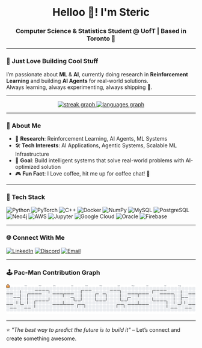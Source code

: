 <h1 align="center">Helloo 👋! I'm Steric</h1>
<h3 align="center">Computer Science & Statistics Student @ UofT | Based in Toronto 🍁</h3>

---

### 👾 Just Love Building Cool Stuff

I’m passionate about **ML** & **AI**, currently doing research in **Reinforcement Learning** and building **AI Agents** for real-world solutions.  
Always learning, always experimenting, always shipping 🚀.

---

<div align="center">
  <a href="https://github-readme-streak-stats.herokuapp.com?user=stericishere&theme=dracula">
    <img src="https://github-readme-streak-stats.herokuapp.com?user=stericishere&theme=dracula" height="150" alt="streak graph"/>
  </a>
  <a href="https://github-readme-stats.vercel.app/api/top-langs/?username=stericishere&layout=compact&theme=dracula">
    <img src="https://github-readme-stats.vercel.app/api/top-langs/?username=stericishere&layout=compact&theme=dracula" height="150" alt="languages graph"/>
  </a>
</div>

---

### 🤖 About Me
- 🔬 **Research**: Reinforcement Learning, AI Agents, ML Systems
- 🛠 **Tech Interests**: AI Applications, Agentic Systems, Scalable ML Infrastructure
- 🎯 **Goal**: Build intelligent systems that solve real-world problems with AI-optimized solution
- 🎮 **Fun Fact**: I Love coffee, hit me up for coffee chat! 🍒

---

### 🧰 Tech Stack

<div align="left">
  <img src="https://cdn.jsdelivr.net/gh/devicons/devicon/icons/python/python-original.svg" height="40" alt="Python" />
  <img src="https://cdn.jsdelivr.net/gh/devicons/devicon/icons/pytorch/pytorch-original.svg" height="40" alt="PyTorch" />
  <img src="https://cdn.jsdelivr.net/gh/devicons/devicon/icons/cplusplus/cplusplus-original.svg" height="40" alt="C++" />
  <img src="https://cdn.jsdelivr.net/gh/devicons/devicon/icons/docker/docker-original.svg" height="40" alt="Docker" />
  <img src="https://cdn.jsdelivr.net/gh/devicons/devicon/icons/numpy/numpy-original.svg" height="40" alt="NumPy" />
  <img src="https://cdn.jsdelivr.net/gh/devicons/devicon/icons/mysql/mysql-original.svg" height="40" alt="MySQL" />
  <img src="https://cdn.jsdelivr.net/gh/devicons/devicon/icons/postgresql/postgresql-original.svg" height="40" alt="PostgreSQL" />
  <img src="https://cdn.jsdelivr.net/gh/devicons/devicon/icons/neo4j/neo4j-original.svg" height="40" alt="Neo4j" />
  <img src="https://cdn.jsdelivr.net/gh/devicons/devicon/icons/amazonwebservices/amazonwebservices-original.svg" height="40" alt="AWS" />
  <img src="https://cdn.jsdelivr.net/gh/devicons/devicon/icons/jupyter/jupyter-original.svg" height="40" alt="Jupyter" />
  <img src="https://cdn.jsdelivr.net/gh/devicons/devicon/icons/googlecloud/googlecloud-original.svg" height="40" alt="Google Cloud" />
  <img src="https://cdn.jsdelivr.net/gh/devicons/devicon/icons/oracle/oracle-original.svg" height="40" alt="Oracle" />
  <img src="https://cdn.jsdelivr.net/gh/devicons/devicon/icons/firebase/firebase-plain.svg" height="40" alt="Firebase" />
</div>

---

### 🌐 Connect With Me

[![LinkedIn](https://img.shields.io/badge/LinkedIn-0077B5?style=for-the-badge&logo=linkedin&logoColor=white)](https://linkedin.com/in/steric-tsui)
[![Discord](https://img.shields.io/badge/Discord-7289DA?style=for-the-badge&logo=discord&logoColor=white)](https://discordapp.com/users/YOUR_ID)
[![Email](https://img.shields.io/badge/Email-D14836?style=for-the-badge&logo=gmail&logoColor=white)](mailto:steric.tsui@mail.utoronto.ca)

---

### 🕹️ Pac-Man Contribution Graph
<picture>
  <source media="(prefers-color-scheme: dark)" srcset="https://raw.githubusercontent.com/stericishere/stericishere/output/pacman-contribution-graph-dark.svg">
  <source media="(prefers-color-scheme: light)" srcset="https://raw.githubusercontent.com/stericishere/stericishere/output/pacman-contribution-graph.svg">
  <img alt="Pac-Man Contribution Graph" src="https://raw.githubusercontent.com/stericishere/stericishere/output/pacman-contribution-graph.svg">
</picture>

---

⭐️ *"The best way to predict the future is to build it"* – Let’s connect and create something awesome.
